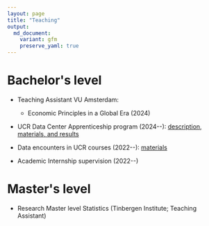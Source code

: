 ```yaml
---
layout: page
title: "Teaching"
output:
  md_document:
    variant: gfm
    preserve_yaml: true
---
```


# Bachelor's level

- Teaching Assistant VU Amsterdam:
  + Economic Principles in a Global Era (2024)

- UCR Data Center Apprenticeship program (2024--): [description, materials, and results](https://ucrdatacenter.github.io/apprenticeship/)
- Data encounters in UCR courses (2022--): [materials](https://ucrdatacenter.github.io/courses)
- Academic Internship supervision (2022--)

# Master's level

- Research Master level Statistics (Tinbergen Institute; Teaching Assistant)
